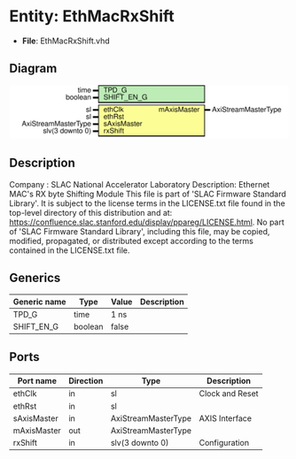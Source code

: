 # Entity: EthMacRxShift

- **File**: EthMacRxShift.vhd
## Diagram

![Diagram](EthMacRxShift.svg "Diagram")
## Description

Company    : SLAC National Accelerator Laboratory
Description: Ethernet MAC's RX byte Shifting Module
This file is part of 'SLAC Firmware Standard Library'.
It is subject to the license terms in the LICENSE.txt file found in the
top-level directory of this distribution and at:
   https://confluence.slac.stanford.edu/display/ppareg/LICENSE.html.
No part of 'SLAC Firmware Standard Library', including this file,
may be copied, modified, propagated, or distributed except according to
the terms contained in the LICENSE.txt file.
## Generics

| Generic name | Type    | Value | Description |
| ------------ | ------- | ----- | ----------- |
| TPD_G        | time    | 1 ns  |             |
| SHIFT_EN_G   | boolean | false |             |
## Ports

| Port name   | Direction | Type                | Description     |
| ----------- | --------- | ------------------- | --------------- |
| ethClk      | in        | sl                  | Clock and Reset |
| ethRst      | in        | sl                  |                 |
| sAxisMaster | in        | AxiStreamMasterType | AXIS Interface  |
| mAxisMaster | out       | AxiStreamMasterType |                 |
| rxShift     | in        | slv(3 downto 0)     | Configuration   |
